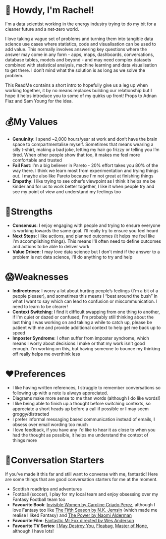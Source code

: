 # 👋 Howdy, I'm Rachel!

I'm a data scientist working in the energy industry trying to do my bit for a cleaner future and a net-zero world.

I love taking a vague set of problems and turning them into tangible data science use cases where statistics, code and visualisation can be used to add value. This normally involves answering key questions where the answer may come in any form - apps, maps, dashboards, conversations, database tables, models and beyond - and may need complex datasets combined with statistical analysis, machine learning and data visualisation to get there. I don’t mind what the solution is as long as we solve the problem. 

This ReadMe contains a short intro to hopefully give us a leg up when working together, it by no means replaces building our relationship but I hope it helps introduce you to some of my quirks up front! Props to Adnan Fiaz and Sam Young for the idea.

# 💰My Values
-	**Genuinity**: I spend ~2,000 hours/year at work and don’t have the brain space to compartmentalise myself. Sometimes that means wearing a silly t-shirt, making a bad joke, letting my hair go frizzy or telling you I’m tired. When other people show that too, it makes me feel more comfortable and trusted
- **Fail Fast**: I'm a big believer in Pareto - 20% effort takes you 80% of the way there. I think we learn most from experimentation and trying things out. I maybe also like Pareto because I'm not great at finishing things
-	**Empathy**: I like trying to see other’s viewpoint as I think it helps me be kinder and for us to work better together, I like it when people try and see my point of view and understand my feelings too

# 💪Strengths

- **Consensus**: I enjoy engaging with people and trying to ensure everyone is working towards the same goal. I'll really try to ensure you feel heard
- **Next Steps**: I like actions, and planned outcomes (it helps me feel like I'm accomplishing things). This means I'll often need to define outcomes and actions to be able to deliver work
- **Value Driven**: I may love data science but I don't mind if the answer to a problem is not data science, I'll do anything to try and help


# 😱Weaknesses
-	**Indirectness**: I worry a lot about hurting people’s feelings (I'm a bit of a people pleaser), and sometimes this means I “beat around the bush” in what I want to say which can lead to confusion or miscommunication. I need to learn to be clearer!
-	**Context Switching**: I find it difficult swapping from one thing to another, if I'm quiet or dazed or confused, I'm probably still thinking about the last thing I was working on and taking a while to catch up, please be patient with me and provide additional context to help get me back up to speed
-   **Imposter Syndrome**: I often suffer from imposter syndrome, which means I worry about decisions I make or that my work isn't good enough. I'm working on this, but having someone to bounce my thinking off really helps me overthink less

# ❤️Preferences
- I like having written references, I struggle to remember conversations so following up with a note is always appreciated.
- Diagrams make more sense to me than words (although I do like words!)
- I like being able to finish up a thought before switching contexts, so appreciate a short heads up before a call if possible or I may seem groggy/distracted
- I prefer informal messaging based communication instead of emails, I obsess over email wording too much
- I love feedback, if you have any I'd like to hear it as close to when you had the thought as possible, it helps me understand the context of things more

# 💬Conversation Starters
If you've made it this far and still want to converse with me, fantastic! Here are some things that are good conversation starters for me at the moment.
- Scottish roadtrips and adventures
- Football (soccer), I play for my local team and enjoy obsessing over my Fantasy Football team too
- **Favourite Book**: [Invisible Women by Caroline Criado Perez](https://en.wikipedia.org/wiki/Invisible_Women:_Exposing_Data_Bias_in_a_World_Designed_for_Men), although I love Fantasy too like [The Fifth Season by N.K. Jemsin](https://en.wikipedia.org/wiki/The_Fifth_Season_(novel)) (which made me realise I liked Fantasy) and [The Power by Naomi Alderman](https://en.wikipedia.org/wiki/The_Power_(Alderman_novel))
- **Favourite Film**: [Fantastic Mr Fox directed by Wes Anderson](https://en.wikipedia.org/wiki/Fantastic_Mr._Fox_(film))
- **Favourite TV Series**: [I May Destroy You](https://en.wikipedia.org/wiki/I_May_Destroy_You), [Fleabag](https://en.wikipedia.org/wiki/Fleabag), [Master of None](https://en.wikipedia.org/wiki/Master_of_None), although I have lots!
